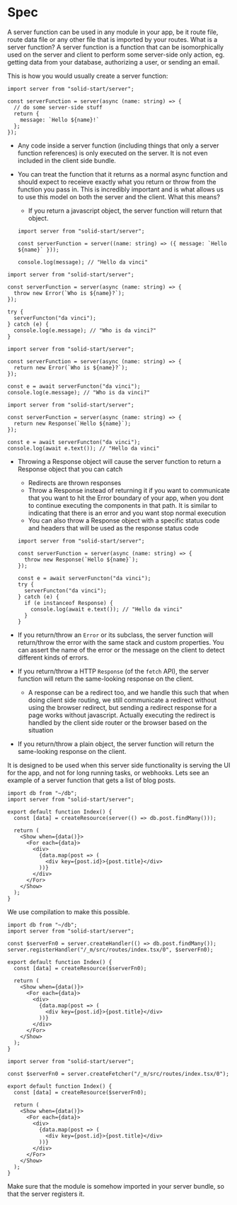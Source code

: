 # Spec

A server function can be used in any module in your app, be it route file, route data file or any other file that is imported by your routes. What is a server function? A server function is a function that can be isomorphically used on the server and client to perform some server-side only action, eg. getting data from your database, authorizing a user, or sending an email.

This is how you would usually create a server function:

```tsx
import server from "solid-start/server";

const serverFunction = server(async (name: string) => {
  // do some server-side stuff
  return {
    message: `Hello ${name}!`
  };
});
```

- Any code inside a server function (including things that only a server function references) is only executed on the server. It is not even included in the client side bundle.
- You can treat the function that it returns as a normal async function and should expect to receieve exactly what you return or throw from the function you pass in. This is incredibly important and is what allows us to use this model on both the server and the client. What this means?
  - If you return a javascript object, the server function will return that object.
  
  ```tsx
  import server from "solid-start/server";

  const serverFunction = server((name: string) => ({ message: `Hello ${name}` }));
  
  console.log(message); // "Hello da vinci"
  ```

```tsx
import server from "solid-start/server";

const serverFunction = server(async (name: string) => {
  throw new Error(`Who is ${name}?`);
});

try {
  serverFuncton("da vinci");
} catch (e) {
  console.log(e.message); // "Who is da vinci?"
}
```

```tsx
import server from "solid-start/server";

const serverFunction = server(async (name: string) => {
  return new Error(`Who is ${name}?`);
});

const e = await serverFuncton("da vinci");
console.log(e.message); // "Who is da vinci?"
```

```tsx
import server from "solid-start/server";

const serverFunction = server(async (name: string) => {
  return new Response(`Hello ${name}`);
});

const e = await serverFuncton("da vinci");
console.log(await e.text()); // "Hello da vinci"
```

- Throwing a Response object will cause the server function to return a Response object that you can catch
  - Redirects are thrown responses
  - Throw a Response instead of returning it if you want to communicate that you want to hit the Error boundary of your app,
    when you dont to continue executing the components in that path. It is similar to indicating that there is an error and you want stop normal execution
  - You can also throw a Response object with a specific status code and headers that will be used as the response status code

  ```tsx
  import server from "solid-start/server";

  const serverFunction = server(async (name: string) => {
    throw new Response(`Hello ${name}`);
  });

  const e = await serverFuncton("da vinci");
  try {
    serverFuncton("da vinci");
  } catch (e) {
    if (e instanceof Response) {
      console.log(await e.text()); // "Hello da vinci"
    }
  }
  ```

- If you return/throw an `Error` or its subclass, the server function will return/throw the error with the same stack and custom properties. You can assert the name of the error or the message on the client to detect different kinds of errors.
- If you return/throw a HTTP `Response` (of the `fetch` API), the server function will return the same-looking response on the client.
  - A response can be a redirect too, and we handle this such that when doing client side routing, we still communicate a redirect without using the browser redirect, but sending a redirect response for a page works without javascript. Actually executing the redirect is handled by the client side router or the browser based on the situation
- If you return/throw a plain object, the server function will return the same-looking response on the client.

It is designed to be used when this server side functionality is serving the UI for the app, and not for long running tasks, or webhooks. Lets see an example of a server function that gets a list of blog posts.

```tsx file=src/routes/index.tsx
import db from "~/db";
import server from "solid-start/server";

export default function Index() {
  const [data] = createResource(server(() => db.post.findMany()));

  return (
    <Show when={data()}>
      <For each={data}>
        <div>
          {data.map(post => (
            <div key={post.id}>{post.title}</div>
          ))}
        </div>
      </For>
    </Show>
  );
}
```

We use compilation to make this possible.

```tsx file=src/routes/index.tsx
import db from "~/db";
import server from "solid-start/server";

const $serverFn0 = server.createHandler(() => db.post.findMany());
server.registerHandler("/_m/src/routes/index.tsx/0", $serverFn0);

export default function Index() {
  const [data] = createResource($serverFn0);

  return (
    <Show when={data()}>
      <For each={data}>
        <div>
          {data.map(post => (
            <div key={post.id}>{post.title}</div>
          ))}
        </div>
      </For>
    </Show>
  );
}
```

```tsx file=src/routes/index.tsx
import server from "solid-start/server";

const $serverFn0 = server.createFetcher("/_m/src/routes/index.tsx/0");

export default function Index() {
  const [data] = createResource($serverFn0);

  return (
    <Show when={data()}>
      <For each={data}>
        <div>
          {data.map(post => (
            <div key={post.id}>{post.title}</div>
          ))}
        </div>
      </For>
    </Show>
  );
}
```

Make sure that the module is somehow imported in your server bundle, so that the server registers it.
